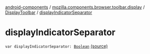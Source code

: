 [android-components](../../index.md) / [mozilla.components.browser.toolbar.display](../index.md) / [DisplayToolbar](index.md) / [displayIndicatorSeparator](./display-indicator-separator.md)

# displayIndicatorSeparator

`var displayIndicatorSeparator: `[`Boolean`](https://kotlinlang.org/api/latest/jvm/stdlib/kotlin/-boolean/index.html) [(source)](https://github.com/mozilla-mobile/android-components/blob/master/components/browser/toolbar/src/main/java/mozilla/components/browser/toolbar/display/DisplayToolbar.kt#L280)